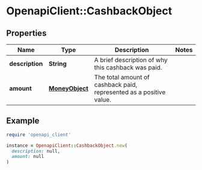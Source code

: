 # OpenapiClient::CashbackObject

## Properties

| Name | Type | Description | Notes |
| ---- | ---- | ----------- | ----- |
| **description** | **String** | A brief description of why this cashback was paid.  |  |
| **amount** | [**MoneyObject**](MoneyObject.md) | The total amount of cashback paid, represented as a positive value.  |  |

## Example

```ruby
require 'openapi_client'

instance = OpenapiClient::CashbackObject.new(
  description: null,
  amount: null
)
```

